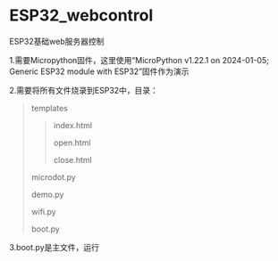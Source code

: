 # ESP32_webcontrol
ESP32基础web服务器控制

1.需要Micropython固件，这里使用“MicroPython v1.22.1 on 2024-01-05; Generic ESP32 module with ESP32”固件作为演示

2.需要将所有文件烧录到ESP32中，目录：
>templates
>
>>index.html
>>
>>open.html
>>
>>close.html
>
>microdot.py
>
>demo.py
>
>wifi.py
>
>boot.py

3.boot.py是主文件，运行

